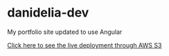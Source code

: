 # danidelia-dev

My portfolio site updated to use Angular

[Click here to see the live deployment through AWS S3](http://danidelia-dev.s3-website.us-east-2.amazonaws.com/about-me)
